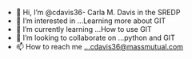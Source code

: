 - 👋 Hi, I’m @cdavis36- Carla M. Davis in the SREDP
- 👀 I’m interested in ...Learning more about GIT
- 🌱 I’m currently learning ...How to use GIT
- 💞️ I’m looking to collaborate on ...python and GIT
- 📫 How to reach me ...cdavis36@massmutual.com

<!---
cdavis36/cdavis36 is a ✨ special ✨ repository because its `README.md` (this file) appears on your GitHub profile.
You can click the Preview link to take a look at your changes.
--->
